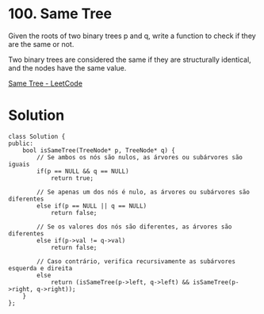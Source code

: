 # 100. Same Tree

Given the roots of two binary trees p and q, write a function to check if they are the same or not.

Two binary trees are considered the same if they are structurally identical, and the nodes have the same value.

[Same Tree - LeetCode](https://leetcode.com/problems/same-tree/description/)

# Solution 
```
class Solution {
public:
    bool isSameTree(TreeNode* p, TreeNode* q) {
        // Se ambos os nós são nulos, as árvores ou subárvores são iguais
        if(p == NULL && q == NULL) 
            return true;

        // Se apenas um dos nós é nulo, as árvores ou subárvores são diferentes
        else if(p == NULL || q == NULL) 
            return false;

        // Se os valores dos nós são diferentes, as árvores são diferentes
        else if(p->val != q->val) 
            return false;

        // Caso contrário, verifica recursivamente as subárvores esquerda e direita
        else 
            return (isSameTree(p->left, q->left) && isSameTree(p->right, q->right));
    }
};

```